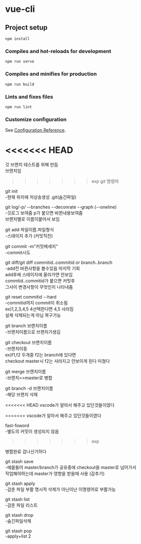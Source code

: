 # vue-cli

## Project setup
```
npm install
```

### Compiles and hot-reloads for development
```
npm run serve
```

### Compiles and minifies for production
```
npm run build
```

### Lints and fixes files
```
npm run lint
```

### Customize configuration
See [Configuration Reference](https://cli.vuejs.org/config/).

<<<<<<< HEAD
=======
깃 브랜치 테스트를 위해 만듬  
브랜치임  

>>>>>>> exp
git  명령어  

git init  
-현재 위치에 저상송생성 .git(숨긴파일)  

git log/-p/ --branches --deconrate --graph  (--oneline)  
-깃로그 보여줌 p가 붙으면 바뀐내용보여줌  
브랜치별로 이름이붙어서 보임  

git add 파일이름.파일형식  
-스테이지 추가  (커밋직전)  

git commit -m"커밋메세지"  
-commit시도     

git diff/git diff commitid..commitid or branch..branch  
-add전 바뀐사항을 볼수있음 마지막 기회  
add후에 스테이지에 올라가면 안보임     
commtid..commitid가 붙으면 커밋후    
그사이 변경사항이 무엇인지 나타내줌  

git reset commitid --hard  
-commitid까지 commit이 취소됨  
ex)1,2,3,4,5 4선택한다면 4,5 사라짐  
실제 삭제되는게 아님 복구가능  

git branch 브랜치이름  
-브랜치이름으로 브랜치가생김  

git checkout 브랜치이름  
-브랜치이동  
ex)f1,f2 두개중 f2는 branch에 있다면   
checkout master시 f2는 사라지고 안보이게 된다 미쳤다  

git merge 브랜치이름  
-브랜치=>master로 병합  

git branch -d 브랜치이름  
-해당 브랜치 삭제  

<<<<<<< HEAD
vscode가 알아서 해주고 있던것들이였다  

=======
vscode가 알아서 해주고 있던것들이였다   

fast-foword  
-별도의 커밋이 생성되지 않음  
>>>>>>> exp

병합완료  겁나신기하다  

git stash save  
-예를들어 master/branch가 공유중에 checkout을 master로 넘어가서  
작업해야하는데 master가 영향을 받을때  사용  (감추기)  

git stash apply  
-감춘 파일 부활 명시적 삭제가 아닌이난 이명령어로 부활가능  

git stash list  
-감춘 파일 리스트  

git stash drop  
-숨긴파일삭제  

git stash pop  
-apply+list  2
